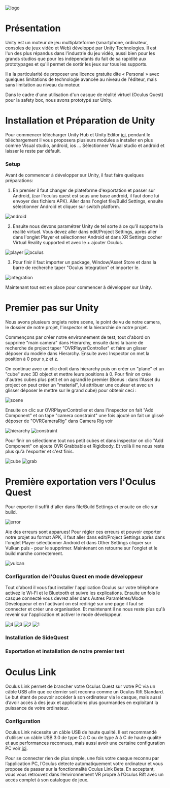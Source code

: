 ![logo](Images/logo.png)

# Présentation
Unity est un moteur de jeu multiplateforme (smartphone, ordinateur, consoles de jeux vidéo et Web) développé par Unity Technologies. Il est l'un des plus répandus dans l'industrie du jeu vidéo, aussi bien pour les grands studios que pour les indépendants du fait de sa rapidité aux prototypages et qu'il permet de sortir les jeux sur tous les supports.

Il a la particularité de proposer une licence gratuite dite « Personal » avec quelques limitations de technologie avancée au niveau de l'éditeur, mais sans limitation au niveau du moteur.

Dans le cadre d'une utilisation d'un casque de réalité virtuel (Oculus Quest) pour la safety box, nous avons prototypé sur Unity.

# Installation et Préparation de Unity
Pour commencer télécharger Unity Hub et Unity Editor [ici](https://unity3d.com/fr/get-unity/download),
pendant le téléchargement il vous proposera plusieurs modules a installer en plus comme Visual studio, android, ios ... Sélectionner Visual studio et android et laisser le reste par défault.

### Setup
Avant de commencer à développer sur Unity, il faut faire quelques préparations:
1. En premier il faut changer de plateforme d'exportation et passer sur Android, (car l'oculus quest est sous une base android, il faut donc lui envoyer des fichiers APK). Aller dans l'onglet file/Build Settings, ensuite sélectionner Android et cliquer sur switch platform.

![android](Images/android.png)

2. Ensuite nous devons paramétrer Unity de tel sorte à ce qu'il supporte la réalité virtuel. Vous devez aller dans edit/Project Settings, après aller dans l'onglet Player et sélectionner Android et dans XR Settings cocher Virtual Reality supported et avec le + ajouter Oculus.  

![player](Images/player.png)   ![oculus](Images/oculus.png)

3. Pour finir il faut importer un package, Window/Asset Store et dans la barre de recherche taper "Oculus Integration" et importer le.

![integration](Images/integration.png)

Maintenant tout est en place pour commencer à développer sur Unity.

# Premier pas sur Unity
Nous avons plusieurs onglets notre scene, le point de vu de notre camera, le dossier de notre projet, l'inspector et la hierarchie de notre projet.

Commençons par créer notre environnement de test, tout d'abord on supprime "main camera" dans Hierarchy, ensuite dans la barre de recherche de project taper "OVRPlayerController" et faire un glisser déposer du modèle dans Hierarchy. Ensuite avec Inspector on met la position à 0 pour x,z et z.

On continue avec un clic droit dans hierarchy puis on créer un "plane" et un "cube" avec 3D object et mettre leurs positions à 0. Pour finir on crée d'autres cubes plus petit et on agrandi le premier (Bonus : dans l'Asset du project on peut créer un "material", lui attribuer une couleur et avec un glisser déposer le mettre sur le grand cube) pour obtenir ceci :

![scene](Images/scene.png)

Ensuite on clic sur OVRPlayerController et dans l'inspector on fait "Add Component" et on tape "camera constraint" une fois ajouté on fait un glissé déposer de "OVRCameraRig" dans Camera Rig voir

![hierarchy](Images/hierarchy.png) ![constraint](Images/constraint.png)

Pour finir on sélectionne tout nos petit cubes et dans inspector on clic "Add Component" on ajoute OVR Grabbable et Rigidbody. Et voilà il ne nous reste plus qu'à l'exporter et c'est finis.

![cube](Images/cube.png) ![grab](Images/grab.png)

# Première exportation vers l'Oculus Quest
Pour exporter il suffit d'aller dans file/Build Settings et ensuite on clic sur build. 

![error](Images/error.png)

Aie des erreurs sont apparues! Pour régler ces erreurs et pouvoir exporter notre projet au format APK, il faut aller dans edit/Project Settings après dans l'onglet Player sélectionner Android et dans Other Settings cliquer sur Vulkan puis - pour le supprimer. Maintenant on retourne sur l'onglet et le build marche correctement.

![vulcan](Images/vulcan.png)

### Configuration de l'Oculus Quest en mode développeur
Tout d'abord il vous faut installer l'application Oculus sur votre téléphone activez le Wi-Fi et le Bluetooth et suivre les explications. Ensuite un fois le casque connecté vous devrez aller dans Autres Paramètres/Mode Développeur et en l'activant on est redirigé sur une page il faut se connecter et créer une organisation. Et maintenant il ne nous reste plus qu'à revenir sur l'application et activer le mode développeur.

![4](Images/4.png) ![3](Images/3.png) ![2](Images/2.png) ![1](Images/1.png)


### Installation de SideQuest

### Exportation et installation de notre premier test

# Oculus Link
Oculus Link permet de brancher votre Oculus Quest sur votre PC via un câble USB afin que ce dernier soit reconnu comme un Oculus Rift Standard. Le but étant de pouvoir accéder à son ordinateur via le casque, mais aussi d’avoir accès à des jeux et applications plus gourmandes en exploitant la puissance de votre ordinateur. 

### Configuration
Oculus Link nécessite un câble USB de haute qualité. Il est recommandé d’utiliser un câble USB 3.0 de type C à C ou de type A à C de haute qualité et aux performances reconnues, mais aussi avoir une certaine configuration PC voir [ici](https://support.oculus.com/444256562873335/).

Pour se connecter rien de plus simple, une fois votre casque reconnu par l’application PC, l’Oculus détecte automatiquement votre ordinateur et vous propose de passer sur la fonctionnalité Oculus Link Beta. En acceptant, vous vous retrouvez dans l’environnement VR propre à l’Oculus Rift avec un accès complet à son catalogue de jeux.

